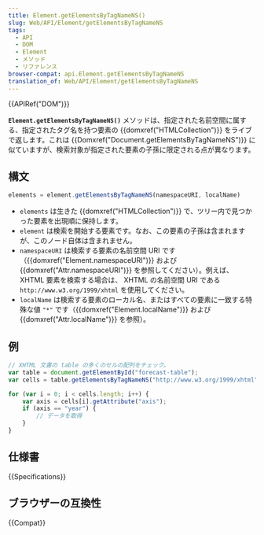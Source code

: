 ```yaml
---
title: Element.getElementsByTagNameNS()
slug: Web/API/Element/getElementsByTagNameNS
tags:
  - API
  - DOM
  - Element
  - メソッド
  - リファレンス
browser-compat: api.Element.getElementsByTagNameNS
translation_of: Web/API/Element/getElementsByTagNameNS
---
```

{{APIRef("DOM")}}

**`Element.getElementsByTagNameNS()`** メソッドは、指定された名前空間に属する、指定されたタグ名を持つ要素の {{domxref("HTMLCollection")}} をライブで返します。これは {{Domxref("Document.getElementsByTagNameNS")}} に似ていますが、検索対象が指定された要素の子孫に限定される点が異なります。

## 構文

```js
elements = element.getElementsByTagNameNS(namespaceURI, localName)
```

- `elements` は生きた {{domxref("HTMLCollection")}} で、ツリー内で見つかった要素を出現順に保持します。
- `element` は検索を開始する要素です。なお、この要素の子孫は含まれますが、このノード自体は含まれません。
- `namespaceURI` は検索する要素の名前空間 URI です（{{domxref("Element.namespaceURI")}} および {{domxref("Attr.namespaceURI")}} を参照してください）。例えば、 XHTML 要素を検索する場合は、 XHTML の名前空間 URI である `http://www.w3.org/1999/xhtml` を使用してください。
- `localName` は検索する要素のローカル名、またはすべての要素に一致する特殊な値 `"*"` です（{{domxref("Element.localName")}} および {{domxref("Attr.localName")}} を参照）。

## 例

```js
// XHTML 文書の table の多くのセルの配列をチェック。
var table = document.getElementById("forecast-table");
var cells = table.getElementsByTagNameNS("http://www.w3.org/1999/xhtml", "td");

for (var i = 0; i < cells.length; i++) {
    var axis = cells[i].getAttribute("axis");
    if (axis == "year") {
        // データを取得
    }
}
```

## 仕様書

{{Specifications}}

## ブラウザーの互換性

{{Compat}}

